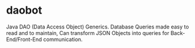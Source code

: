 # daobot
Java DAO (Data Access Object) Generics. Database Queries made easy to read and to maintain, Can transform JSON Objects into queries for Back-End/Front-End communication.
